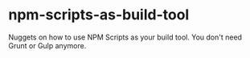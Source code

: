 # npm-scripts-as-build-tool
Nuggets on how to use NPM Scripts as your build tool. You don't need Grunt or Gulp anymore.
